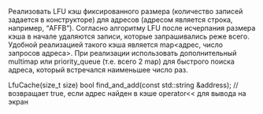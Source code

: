 Реализовать LFU кэш фиксированного размера (количество записей задается в конструкторе) для адресов (адресом является строка, например, “AFFB”). 
Согласно алгоритму LFU после исчерпания размера кэша в начале удаляются записи, которые запрашивались реже всего. 
Удобной реализацией такого кэша является map<адрес, число запросов адреса>. 
При реализации использовать дополнительный multimap или priority_queue (т.е. всего 2 map) для быстрого поиска адреса, который встречался наименьшее число раз.

LfuCache(size_t size)
bool find_and_add(const std::string &address); //возвращает true, если адрес найден в кэше
operator<< для вывода на экран
